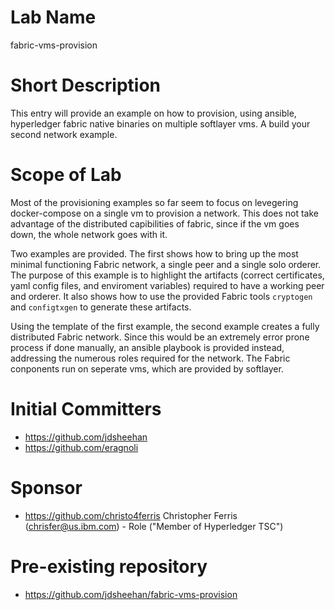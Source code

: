 # Lab Name
fabric-vms-provision

# Short Description
This entry will provide an example on how to provision, using ansible, hyperledger fabric native binaries on multiple softlayer vms. A build your second network example.

# Scope of Lab
Most of the provisioning examples so far seem to focus on levegering docker-compose on a single vm to provision a network.
This does not take advantage of the distributed capibilities of fabric, since if the vm goes down, the whole network goes with it.

Two examples are provided.
The first shows how to bring up the most minimal functioning Fabric network, a single peer and a single solo orderer.
The purpose of this example is to highlight the artifacts (correct certificates, yaml config files, and enviroment variables) required to have a working peer and orderer.
It also shows how to use the provided Fabric tools `cryptogen` and `configtxgen` to generate these artifacts.

Using the template of the first example, the second example creates a fully distributed Fabric network.
Since this would be an extremely error prone process if done manually, an ansible playbook is provided instead, addressing the numerous roles required for the network.
The Fabric conponents run on seperate vms, which are provided by softlayer.

# Initial Committers
- https://github.com/jdsheehan
- https://github.com/eragnoli

# Sponsor
- https://github.com/christo4ferris  Christopher Ferris (chrisfer@us.ibm.com) - Role ("Member of Hyperledger TSC")

# Pre-existing repository
- https://github.com/jdsheehan/fabric-vms-provision
